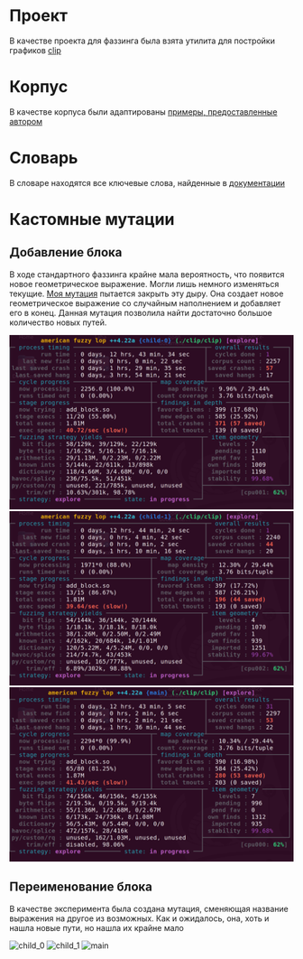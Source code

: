 # Проект

В качестве проекта для фаззинга была взята утилита для постройки графиков [clip](https://github.com/asmuth/clip)


# Корпус

В качестве корпуса были адаптированы [примеры, предоставленные автором](https://github.com/asmuth/clip/tree/master/test/examples)


# Словарь

В словаре находятся все ключевые слова, найденные в [документации](https://clip-lang.org/plot.html)

# Кастомные мутации
## Добавление блока

В ходе стандартного фаззинга крайне мала вероятность, что появится новое геометрическое выражение. Могли лишь немного изменяться текущие. [Моя мутация](./mutator/add_block_mutator.cpp) пытается закрыть эту дыру. Она создает новое геометрическое выражение со случайным наполнением и добавляет его в конец. Данная мутация позволила найти достаточно большое количество новых путей.

![child_0](./Screenshots/add%20child%200.png)
![child_1](./Screenshots/add%20child%201.png)
![main](./Screenshots/add%20main.png)


## Переименование блока

В качестве эксперимента была создана мутация, сменяющая название выражения на другое из возможных. Как и ожидалось, она, хоть и нашла новые пути, но нашла их крайне мало

![child_0](./Screenshots/rename%20child%200.png)
![child_1](./Screenshots/rename%20child%201.png)
![main](./Screenshots/rename%20main.png)